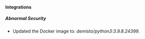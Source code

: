 #### Integrations
##### Abnormal Security
- Updated the Docker image to: *demisto/python3:3.9.8.24399*.
